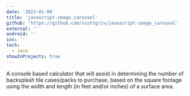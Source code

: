 ```yaml
---
date: '2023-01-09'
title: 'javascript-image_carousel'
github: 'https://github.com/scottgriv/javascript-image_carousel'
external: ''
android: ''
ios: ''
tech:
  - Java
showInProjects: true
---
```


A console based calculator that will assist in determining the number of backsplash tile cases/packs to purchase, based on the square footage using the width and length (in feet and/or inches) of a surface area.
